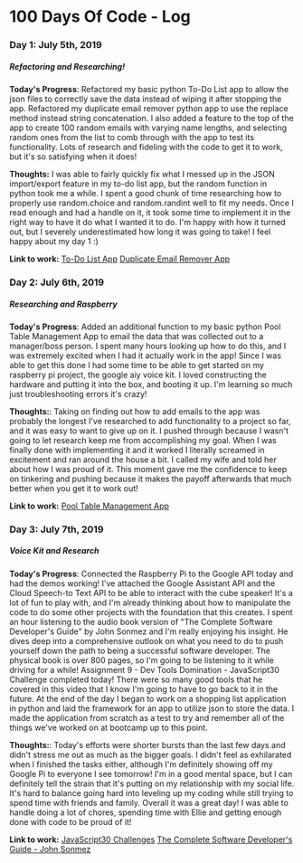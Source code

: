 # 100 Days Of Code - Log

### Day 1: July 5th, 2019
##### Refactoring and Researching!

**Today's Progress**: Refactored my basic python To-Do List app to allow the json files to correctly save the data instead of wiping it after stopping the app. Refactored my duplicate email remover python app to use the replace method instead string concatenation. I also added a feature to the top of the app to create 100 random emails with varying name lengths, and selecting random ones from the list to comb through with the app to test its functionality. Lots of research and fideling with the code to get it to work, but it's so satisfying when it does!

**Thoughts:** I was able to fairly quickly fix what I messed up in the JSON import/export feature in my to-do list app, but the random function in python took me a while. I spent a good chunk of time researching how to properly use random.choice and random.randint well to fit my needs. Once I read enough and had a handle on it, it took some time to implement it in the right way to have it do what I wanted it to do. I'm happy with how it turned out, but I severely underestimated how long it was going to take! I feel happy about my day 1 :)

**Link to work:** [To-Do List App](https://github.com/Jacob-Bankston/To-Do-List-Version-2)      [Duplicate Email Remover App](https://github.com/Jacob-Bankston/Duplicate-Email-Remover-App)

### Day 2: July 6th, 2019
##### Researching and Raspberry

**Today's Progress**: Added an additional function to my basic python Pool Table Management App to email the data that was collected out to a manager/boss person. I spent many hours looking up how to do this, and I was extremely excited when I had it actually work in the app! Since I was able to get this done I had some time to be able to get started on my raspberry pi project, the google aiy voice kit. I loved constructing the hardware and putting it into the box, and booting it up. I'm learning so much just troubleshooting errors it's crazy!

**Thoughts:**: Taking on finding out how to add emails to the app was probably the longest I've researched to add functionality to a project so far, and it was easy to want to give up on it. I pushed through because I wasn't going to let research keep me from accomplishing my goal. When I was finally done with implementing it and it worked I literally screamed in excitement and ran around the house a bit. I called my wife and told her about how I was proud of it. This moment gave me the confidence to keep on tinkering and pushing because it makes the payoff afterwards that much better when you get it to work out!

**Link to work:** [Pool Table Management App](https://github.com/Jacob-Bankston/practice-pool-table-management-app)

### Day 3: July 7th, 2019
##### Voice Kit and Research

**Today's Progress**: Connected the Raspberry Pi to the Google API today and had the demos working! I've attached the Google Assistant API and the Cloud Speech-to Text API to be able to interact with the cube speaker! It's a lot of fun to play with, and I'm already thinking about how to manipulate the code to do some other projects with the foundation that this creates. I spent an hour listening to the audio book version of "The Complete Software Developer's Guide" by John Sonmez and I'm really enjoying his insight. He dives deep into a comprehensive outlook on what you need to do to push yourself down the path to being a successful software developer. The physical book is over 800 pages, so I'm going to be listening to it while driving for a while! Assignment 9 - Dev Tools Domination - JavaScript30 Challenge completed today! There were so many good tools that he covered in this video that I know I'm going to have to go back to it in the future. At the end of the day I began to work on a shopping list application in python and laid the framework for an app to utilize json to store the data. I made the application from scratch as a test to try and remember all of the things we've worked on at bootcamp up to this point.

**Thoughts:**: Today's efforts were shorter bursts than the last few days and didn't stress me out as much as the bigger goals. I didn't feel as exhilarated when I finished the tasks either, although I'm definitely showing off my Google Pi to everyone I see tomorrow! I'm in a good mental space, but I can definitely tell the strain that it's putting on my relationship with my social life. It's hard to balance going hard into leveling up my coding while still trying to spend time with friends and family. Overall it was a great day! I was able to handle doing a lot of chores, spending time with Ellie and getting enough done with code to be proud of it!

**Link to work:** [JavaScript30 Challenges](https://javascript30.com/) [The Complete Software Developer's Guide - John Sonmez](https://simpleprogrammer.com/products/careerguide/)